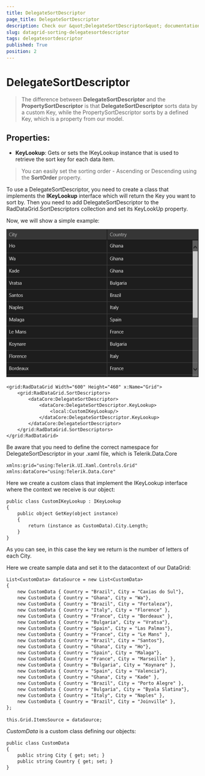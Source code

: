```yaml
---
title: DelegateSortDescriptor
page_title: DelegateSortDescriptor
description: Check our &quot;DelegateSortDescriptor&quot; documentation article for RadDataGrid for UWP control.
slug: datagrid-sorting-delegatesortdescriptor
tags: delegatesortdescriptor
published: True
position: 2
---
```


# DelegateSortDescriptor

>The difference between **DelegateSortDescriptor** and the **PropertySortDescriptor** is that **DelegateSortDescriptor** sorts data by a custom Key, while the PropertySortDescriptor sorts by a defined Key,
which is a property from our model.

## Properties:

* **KeyLookup**: Gets or sets the IKeyLookup instance that is used to retrieve the sort key for each data item.

>You can easily set the sorting order - Ascending or Descending using the **SortOrder** property.

To use a DelegateSortDescriptor, you need to create a class that implements the **IKeyLookup** interface which will return the Key you want to sort by. Then you need to add DelegateSortDescriptor to the RadDataGrid.SortDescriptors collection and set its KeyLookUp property.

Now, we will show a simple example:

![Delegate Sort Descriptor](images/DelegateSortDescriptor.png)

	<grid:RadDataGrid Width="600" Height="460" x:Name="Grid">
	    <grid:RadDataGrid.SortDescriptors>
	        <dataCore:DelegateSortDescriptor>
	            <dataCore:DelegateSortDescriptor.KeyLookup>
	                <local:CustomIKeyLookup/>
	            </dataCore:DelegateSortDescriptor.KeyLookup>
	        </dataCore:DelegateSortDescriptor>
	    </grid:RadDataGrid.SortDescriptors>
	</grid:RadDataGrid>

Be aware that you need to define the correct namespace for DelegateSortDescriptor in your .xaml file, which is Telerik.Data.Core

	xmlns:grid="using:Telerik.UI.Xaml.Controls.Grid"
	xmlns:dataCore="using:Telerik.Data.Core"

Here we create a custom class that implement the IKeyLookup interface where the context we receive is our object:

	public class CustomIKeyLookup : IKeyLookup
	{
	    public object GetKey(object instance)
	    {
	        return (instance as CustomData).City.Length;
	    }
	}

As you can see, in this case the key we return is the number of letters of each City.

Here we create sample data and set it to the datacontext of our DataGrid:

	List<CustomData> dataSource = new List<CustomData>
	{
		new CustomData { Country = "Brazil", City = "Caxias do Sul"},
		new CustomData { Country = "Ghana", City = "Wa"},
		new CustomData { Country = "Brazil", City = "Fortaleza"},
		new CustomData { Country = "Italy", City = "Florence" },
		new CustomData { Country = "France", City = "Bordeaux" }, 
		new CustomData { Country = "Bulgaria", City = "Vratsa"},
		new CustomData { Country = "Spain", City = "Las Palmas"},
		new CustomData { Country = "France", City = "Le Mans" },
		new CustomData { Country = "Brazil", City = "Santos"},
		new CustomData { Country = "Ghana", City = "Ho"},
		new CustomData { Country = "Spain", City = "Malaga"},
		new CustomData { Country = "France", City = "Marseille" },
		new CustomData { Country = "Bulgaria", City = "Koynare" },
		new CustomData { Country = "Spain", City = "Valencia"},
		new CustomData { Country = "Ghana", City = "Kade" },
		new CustomData { Country = "Brazil", City = "Porto Alegre" }, 
		new CustomData { Country = "Bulgaria", City = "Byala Slatina"},
		new CustomData { Country = "Italy", City = "Naples" },
		new CustomData { Country = "Brazil", City = "Joinville" }, 
	};

	this.Grid.ItemsSource = dataSource;

*CustomData* is a custom class defining our objects:

	public class CustomData
	{
		public string City { get; set; }
		public string Country { get; set; }
	}
